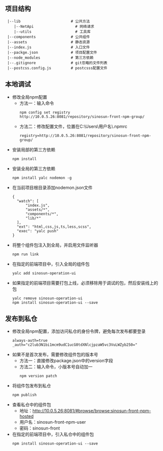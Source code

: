 <!--
 * @Author: huxudong
 * @Date: 2020-12-09 18:38:06
 * @LastEditTime: 2021-03-22 17:38:23
 * @Description: 使用说明
-->
## 项目结构
``` 
 |--lib                       # 公共方法
    |--NetApi                   # 网络请求
    |--utils                    # 工具库  
 |--components                # 公共组件
 |--assets                    # 静态资源
 |--index.js                  # 入口文件
 |--packge.json               # 项目配置文件
 |--node_modules              # 第三方依赖
 |--.gitignore                # git忽略的文件列表
 |--postcss.config.js         # postcsss配置文件
```

## 本地调试
  + 修改全局npm配置
    - 方法一：输入命令
      ```
      npm config set registry http://10.0.5.26:8081/repository/sinosun-front-npm-group/
      ```
    - 方法二：修改配置文件，位置在C:\Users\用户名\\.npmrc
      ```
      registry=http://10.0.5.26:8081/repository/sinosun-front-npm-group/
      ```
  + 安装局部的第三方依赖
    ```
    npm install
    ```
  + 安装全局的第三方依赖
    ```
    npm install yalc nodemon -g
    ```
  + 在当前项目根目录添加nodemon.json文件
    ```
    {
      "watch": [
          "index.js",
          "assets/*",
          "components/*",
          "lib/*"
      ],
      "ext": "html,css,js,ts,less,scss",
      "exec": "yalc push"
    }
    ```    
  + 将整个组件包注入到全局，并启用文件监听器
    ```
    npm run link
    ```
  + 在指定的前端项目中，引入全局的组件包
    ```
    yalc add sinosun-operation-ui
    ```
  + 如果指定的前端项目需要打包上线，必须移除用于调试的包，然后安装线上的包
    ```
    yalc remove sinosun-operation-ui
    npm install sinosun-operation-ui --save
    ```  

## 发布到私仓
  + 修改全局npm配置，添加访问私仓的身份令牌，避免每次发布都要登录
    ```
    always-auth=true
    _auth="c2lub3N1bi1mcm9udC1ucG0tdXNlcjpzaW5vc3VuLWZyb250="
    ```
  + 如果不是首次发布，需要修改组件包的版本号
    - 方法一：直接修改package.json中的version字段
    - 方法二：输入命令，小版本号自动加一
      ```
      npm version patch
      ```
  + 将组件包发布到私仓
    ```
    npm publish
    ```
  + 查看私仓中的组件包
    - 地址：http://10.0.5.26:8081/#browse/browse:sinosun-front-npm-hosted
    - 用户名：sinosun-front-npm-user
    - 密码：sinosun-front
  + 在指定的前端项目中，引入私仓中的组件包
    ```
    npm install sinosun-operation-ui --save
    ```

